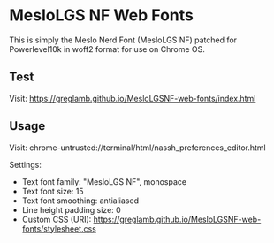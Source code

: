 # MesloLGS NF Web Fonts

This is simply the Meslo Nerd Font (MesloLGS NF) patched for Powerlevel10k in woff2 format for use on Chrome OS.

## Test

Visit: https://greglamb.github.io/MesloLGSNF-web-fonts/index.html

## Usage

Visit: chrome-untrusted://terminal/html/nassh_preferences_editor.html

Settings:

- Text font family: "MesloLGS NF", monospace
- Text font size: 15
- Text font smoothing: antialiased
- Line height padding size: 0
- Custom CSS (URI): https://greglamb.github.io/MesloLGSNF-web-fonts/stylesheet.css
